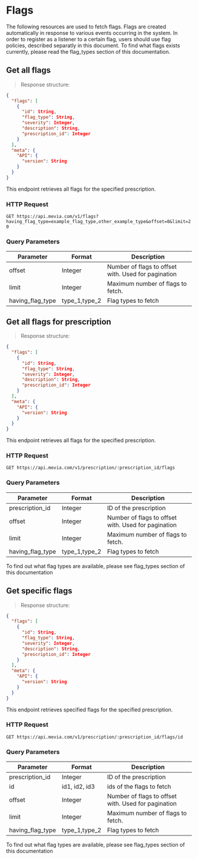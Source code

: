 # Flags
The following resources are used to fetch flags. Flags are created automatically in response to various events occurring in the system. In order to register as a listener to a certain flag, users should use flag policies, described separatly in this document. To find what flags exists currently, please read the flag_types section of this documentation.

## Get all flags

> Response structure:

```json
{
  "flags": [
    {
      "id": String,
      "flag_type": String,
      "severity": Integer,
      "description": String,
      "prescription_id": Integer
    }
  ],
  "meta": {
    "API": {
      "version": String
    }
  }
}
```

This endpoint retrieves all flags for the specified prescription.

### HTTP Request

`GET https://api.mevia.com/v1/flags?having_flag_type=example_flag_type,other_example_type&offset=0&limit=20`

### Query Parameters
Parameter        | Format         | Description
---------        | -------        | -----------
offset           | Integer        | Number of flags to offset with. Used for pagination
limit            | Integer        | Maximum number of flags to fetch.
having_flag_type | type_1,type_2  | Flag types to fetch


## Get all flags for prescription

> Response structure:

```json
{
  "flags": [
    {
      "id": String,
      "flag_type": String,
      "severity": Integer,
      "description": String,
      "prescription_id": Integer
    }
  ],
  "meta": {
    "API": {
      "version": String
    }
  }
}
```

This endpoint retrieves all flags for the specified prescription.

### HTTP Request

`GET https://api.mevia.com/v1/prescription/:prescription_id/flags`

### Query Parameters
Parameter        | Format        | Description
---------        | -------       | -----------
prescription_id  | Integer       | ID of the prescription
offset           | Integer       | Number of flags to offset with. Used for pagination
limit            | Integer       | Maximum number of flags to fetch.
having_flag_type | type_1,type_2 | Flag types to fetch


<aside class="success">
To find out what flag types are available, please see flag_types section of this documentation
</aside>

## Get specific flags

> Response structure:

```json
{
  "flags": [
    {
      "id": String,
      "flag_type": String,
      "severity": Integer,
      "description": String,
      "prescription_id": Integer
    }
  ],
  "meta": {
    "API": {
      "version": String
    }
  }
}
```

This endpoint retrieves specified flags for the specified prescription.

### HTTP Request

`GET https://api.mevia.com/v1/prescription/:prescription_id/flags/id`

### Query Parameters
Parameter        | Format        | Description
---------        | -------       | -----------
prescription_id  | Integer       | ID of the prescription
id               | id1, id2, id3 | ids of the flags to fetch
offset           | Integer       | Number of flags to offset with. Used for pagination
limit            | Integer       | Maximum number of flags to fetch.
having_flag_type | type_1,type_2 | Flag types to fetch

<aside class="success">
To find out what flag types are available, please see flag_types section of this documentation
</aside>